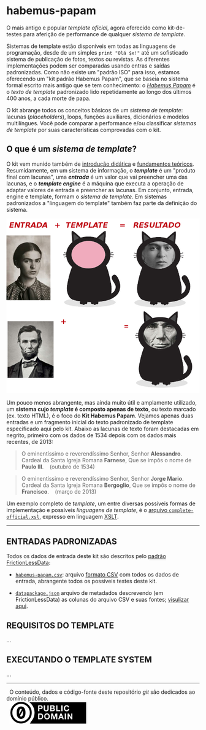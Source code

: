 habemus-papam
=============

O mais antigo e popular *template oficial*, agora oferecido como kit-de-testes para aferição de performance de qualquer *sistema de template*.

Sistemas de template estão disponíveis em todas as linguagens de programação, desde de um simples `print "Olá $x!"` até um sofisticado sistema de publicação de fotos, textos ou revistas. As diferentes implementações podem ser comparadas usando entras e saídas padronizadas. Como não existe um "padrão ISO" para isso, estamos oferecendo um "kit padrão Habemus Papam", que se baseia no sistema formal escrito mais antigo que se tem conhecimento: o [*Habemus Papam*](https://pt.wikipedia.org/wiki/Habemus_Papam) é o *texto de template* padronizado lido repetidamente ao longo dos últimos 400 anos, a cada morte de papa.


O kit abrange todos os conceitos básicos de um *sistema de template*: lacunas (*placeholders*), loops, funções auxiliares, dicionários e modelos multilíngues. Você pode comparar a performance e/ou classificar *sistemas de template* por suas características comprovadas com o kit.

## O que é um *sistema de template*?

O kit vem munido também de [introdução didática](docs/intro.md) e [fundamentos teóricos](docs/fundamentos.md). Resumidamente, em um sistema de informação, o **_template_** é um "produto final com lacunas", uma **_entrada_** é um valor que vai preencher uma das lacunas, e o **_template engine_** é a máquina que executa a operação de adaptar valores de entrada e preencher as lacunas. Em conjunto, entrada, engine e template, formam o *sistema de template*. Em sistemas padronizados a "linguagem do template" também faz parte da definição do sistema.

![](assets/tplFrame-cat-famosos.jpg)

Um pouco menos abrangente, mas ainda muito útil e amplamente utilizado, um **sistema cujo _template_ é composto apenas de texto**, ou texto marcado (ex. texto HTML), é o foco do **Kit Habemus Papam**. Vejamos apenas duas entradas e um fragmento inicial do texto padronizado de template especificado aqui pelo kit. Abaixo as lacunas de texto foram destacadas em negrito, primeiro com os dados de 1534 depois com os dados mais recentes, de 2013:

> O eminentíssimo e reverendíssimo Senhor, Senhor **Alessandro**. Cardeal da Santa Igreja Romana **Farnese**, Que se impôs o nome de **Paulo III**. &nbsp;&nbsp;&nbsp;(outubro&nbsp;de&nbsp;1534)

> O eminentíssimo e reverendíssimo Senhor, Senhor **Jorge Mario**. Cardeal da Santa Igreja Romana **Bergoglio**, Que se impôs o nome de **Francisco**. &nbsp;&nbsp;&nbsp;(março&nbsp;de&nbsp;2013)

Um exemplo completo de *template*, um entre diversas possíveis formas de implementação e  possíveis *linguagens de template*, é o [arquivo `complete-official.xsl`](templates/complete-official.xsl), expresso em linguagem [XSLT](https://en.wikipedia.org/wiki/XSLT). 

------

## ENTRADAS PADRONIZADAS

Todos os dados de entrada deste kit são descritos pelo [padrão FrictionLessData](https://frictionlessdata.io/specs/tabular-data-package/#specification):

  * [`habemus-papam.csv`](./data/habemus-papam.csv): arquivo [formato CSV](https://pt.wikipedia.org/wiki/Comma-separated_values) com todos os dados de entrada, abrangente todos os possíveis testes deste kit. 

  * [`datapackage.json`](./datapackage.json) arquivo de metadados descrevendo (em FrictionLessData) as colunas do arquivo CSV e suas fontes; [visulizar aqui](https://data.okfn.org/tools/view?url=https%3A%2F%2Fraw.githubusercontent.com%2Fspecialisterne-br%2Fhabemus-papam%2Fmaster%2Fdatapackage.json).

## REQUISITOS DO TEMPLATE
...

## EXECUTANDO O TEMPLATE SYSTEM

...

------

&#160;&#160;O conteúdo, dados e código-fonte deste repositório *git* são dedicados ao domínio público.<br/>&#160;&#160;[![](assets/CC0-logo-200px.png)](https://creativecommons.org/publicdomain/zero/1.0/)


